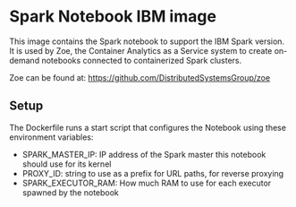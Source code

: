 # Spark Notebook IBM image

This image contains the Spark notebook to support the IBM Spark version. It is used by Zoe, the Container Analytics as a
Service system to create on-demand notebooks connected to containerized Spark clusters.

Zoe can be found at: https://github.com/DistributedSystemsGroup/zoe

## Setup

The Dockerfile runs a start script that configures the Notebook using these environment variables:

* SPARK\_MASTER\_IP: IP address of the Spark master this notebook should use for its kernel
* PROXY\_ID: string to use as a prefix for URL paths, for reverse proxying
* SPARK\_EXECUTOR\_RAM: How much RAM to use for each executor spawned by the notebook


